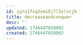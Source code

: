 ```yaml
---
id: zyru1fvq2vmi8j7l5xlncjb
title: decreaseandconquer
desc: ''
updated: 1746447058002
created: 1746447058002
---
```

